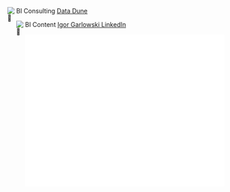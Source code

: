 [<img align="left" width="20" alt="🦑" src="https://datadune.io/wp-content/uploads/2022/09/Logo-circle-150x150-1-150x150.png">](#)
 BI Consulting [Data Dune](https://DataDune.io)



[<img align="left" width="20" alt="🦑" src="https://www.linkedin.com/favicon.ico">](#)
 BI Content [Igor Garlowski LinkedIn](http://linkedin.com/li/igor-garlowski)


[<img align="left" width="450" alt="🦑" src="https://github.com/data-igor/data-igor/blob/main/github-metrics.svg?short_path=b18f250">](#)
